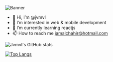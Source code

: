<img src="https://media.licdn.com/dms/image/C5616AQE7GJ_zzmPW2w/profile-displaybackgroundimage-shrink_350_1400/0/1639351083457?e=1707350400&v=beta&t=L79wVFEpK2vhoQNcJ17yrgbPuQFvlNXTqHWZVsAYpyg" width="" alt="Banner">

- 👋 Hi, I’m @jvmvl
- 👀 I’m interested in web & mobile development
- 🌱 I’m currently learning reactjs
- 📫 How to reach me jamalchahir@hotmail.com
<!---
jvmvl/jvmvl is a ✨ special ✨ repository because its `README.md` (this file) appears on your GitHub profile.
You can click the Preview link to take a look at your changes.
--->


![Jvmvl's GitHub stats](https://github-readme-stats.vercel.app/api?username=jvmvl&show_icons=true&theme=transparent)

[![Top Langs](https://github-readme-stats.vercel.app/api/top-langs/?username=jvmvl&layout=donut&theme=transparent)](https://github.com/jvmvl/github-readme-stats)

